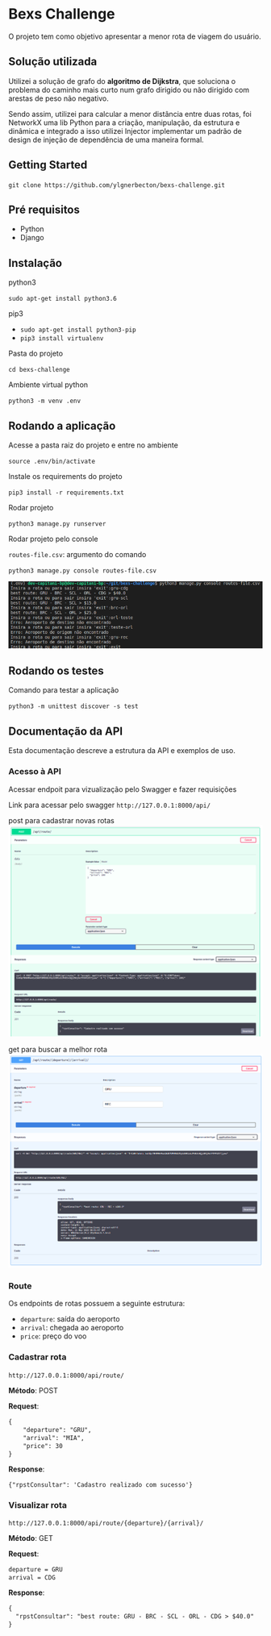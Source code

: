 
# Bexs Challenge

O projeto tem como objetivo apresentar a menor rota de viagem do usuário.

## Solução utilizada
Utilizei a solução de grafo do **algoritmo de Dijkstra**, que soluciona o problema do caminho mais curto num grafo dirigido ou não dirigido com arestas de peso não negativo.

Sendo assim, utilizei para calcular a menor distância entre duas rotas, foi NetworkX uma lib Python para a criação, manipulação, da estrutura e dinâmica e integrado a isso utilizei Injector implementar um padrão de design de injeção de dependência de uma maneira formal.

## Getting Started

``git clone https://github.com/ylgnerbecton/bexs-challenge.git ``

## Pré requisitos
* Python
* Django

## Instalação

python3

``sudo apt-get install python3.6 ``

pip3

-   `sudo apt-get install python3-pip`
-   `pip3 install virtualenv`

Pasta do projeto

`cd bexs-challenge`

Ambiente virtual python

`python3 -m venv .env`

## Rodando a aplicação

Acesse a pasta raiz do projeto e entre no ambiente

`source .env/bin/activate`

Instale os requirements do projeto

`pip3 install -r requirements.txt`

Rodar projeto

`python3 manage.py runserver`

Rodar projeto pelo console

 `routes-file.csv`: argumento do comando
 
`python3 manage.py console routes-file.csv`

![console](https://github.com/ylgnerbecton/bexs-challenge/blob/master/doc/console.png?raw=true)

## Rodando os testes

Comando para testar a aplicação

`` python3 -m unittest discover -s test ``

## Documentação da API

Esta documentação descreve a estrutura da API e exemplos de uso.

### Acesso à API

Acessar endpoit para vizualização pelo Swagger e fazer requisições

Link para acessar pelo swagger `http://127.0.0.1:8000/api/`

post para cadastrar novas rotas
![get para buscar a melhor rota](https://github.com/ylgnerbecton/bexs-challenge/blob/master/doc/get.png?raw=true)

get para buscar a melhor rota
![enter image description here](https://github.com/ylgnerbecton/bexs-challenge/blob/master/doc/post.png?raw=true)

### Route

Os endpoints de rotas possuem a seguinte estrutura:

-   `departure`: saída do aeroporto
-   `arrival`: chegada ao aeroporto
-   `price`: preço do voo

###  Cadastrar rota

`http://127.0.0.1:8000/api/route/`

**Método**: POST

**Request**:
```
{
    "departure": "GRU",
    "arrival": "MIA",
    "price": 30
}
```

**Response**:

```
{"rpstConsultar": 'Cadastro realizado com sucesso'}
```

### Visualizar rota 

`http://127.0.0.1:8000/api/route/{departure}/{arrival}/`

**Método**: GET

**Request**:

```
departure = GRU
arrival = CDG
```

**Response**:

```
{
  "rpstConsultar": "best route: GRU - BRC - SCL - ORL - CDG > $40.0"
}
```
